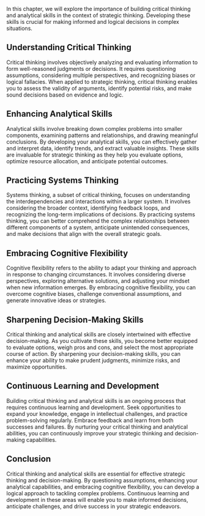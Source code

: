 
In this chapter, we will explore the importance of building critical thinking and analytical skills in the context of strategic thinking. Developing these skills is crucial for making informed and logical decisions in complex situations.

## Understanding Critical Thinking

Critical thinking involves objectively analyzing and evaluating information to form well-reasoned judgments or decisions. It requires questioning assumptions, considering multiple perspectives, and recognizing biases or logical fallacies. When applied to strategic thinking, critical thinking enables you to assess the validity of arguments, identify potential risks, and make sound decisions based on evidence and logic.

## Enhancing Analytical Skills

Analytical skills involve breaking down complex problems into smaller components, examining patterns and relationships, and drawing meaningful conclusions. By developing your analytical skills, you can effectively gather and interpret data, identify trends, and extract valuable insights. These skills are invaluable for strategic thinking as they help you evaluate options, optimize resource allocation, and anticipate potential outcomes.

## Practicing Systems Thinking

Systems thinking, a subset of critical thinking, focuses on understanding the interdependencies and interactions within a larger system. It involves considering the broader context, identifying feedback loops, and recognizing the long-term implications of decisions. By practicing systems thinking, you can better comprehend the complex relationships between different components of a system, anticipate unintended consequences, and make decisions that align with the overall strategic goals.

## Embracing Cognitive Flexibility

Cognitive flexibility refers to the ability to adapt your thinking and approach in response to changing circumstances. It involves considering diverse perspectives, exploring alternative solutions, and adjusting your mindset when new information emerges. By embracing cognitive flexibility, you can overcome cognitive biases, challenge conventional assumptions, and generate innovative ideas or strategies.

## Sharpening Decision-Making Skills

Critical thinking and analytical skills are closely intertwined with effective decision-making. As you cultivate these skills, you become better equipped to evaluate options, weigh pros and cons, and select the most appropriate course of action. By sharpening your decision-making skills, you can enhance your ability to make prudent judgments, minimize risks, and maximize opportunities.

## Continuous Learning and Development

Building critical thinking and analytical skills is an ongoing process that requires continuous learning and development. Seek opportunities to expand your knowledge, engage in intellectual challenges, and practice problem-solving regularly. Embrace feedback and learn from both successes and failures. By nurturing your critical thinking and analytical abilities, you can continuously improve your strategic thinking and decision-making capabilities.

## Conclusion

Critical thinking and analytical skills are essential for effective strategic thinking and decision-making. By questioning assumptions, enhancing your analytical capabilities, and embracing cognitive flexibility, you can develop a logical approach to tackling complex problems. Continuous learning and development in these areas will enable you to make informed decisions, anticipate challenges, and drive success in your strategic endeavors.
